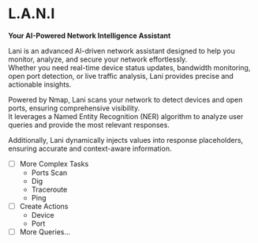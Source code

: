 <h1>L.A.N.I</h1> 
<b>Your AI-Powered Network Intelligence Assistant</b>

Lani is an advanced AI-driven network assistant designed to help you monitor, analyze, and secure your network effortlessly.<br>
Whether you need real-time device status updates, bandwidth monitoring, open port detection, or live traffic analysis, Lani provides precise and actionable insights.

Powered by Nmap, Lani scans your network to detect devices and open ports, ensuring comprehensive visibility.<br>
It leverages a Named Entity Recognition (NER) algorithm to analyze user queries and provide the most relevant responses. <br>

Additionally, Lani dynamically injects values into response placeholders, ensuring accurate and context-aware information.

- [ ] More Complex Tasks<br>
    - Ports Scan<br>
    - Dig<br>
    - Traceroute<br>
    - Ping<br>
- [ ] Create Actions<br>
    - Device<br>
    - Port<br>
- [ ] More Queries...
